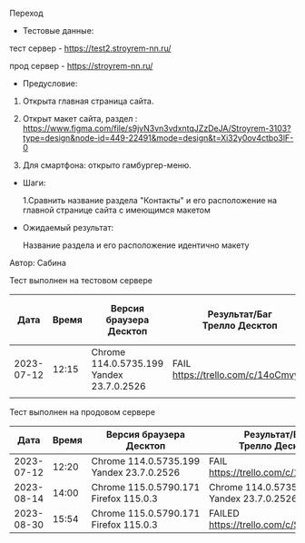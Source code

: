 Переход

* Тестовые данные: 
 
 тест сервер - https://test2.stroyrem-nn.ru/ 
 
 прод сервер - https://stroyrem-nn.ru/
 
 * Предусловие:

 1. Открыта главная страница сайта.
 2. Открыт макет сайта, раздел :
https://www.figma.com/file/s9jvN3vn3vdxntqJZzDeJA/Stroyrem-3103?type=design&node-id=449-22491&mode=design&t=Xi32y0ov4ctbo3lF-0
 
 3. Для смартфона: открыто гамбургер-меню.

* Шаги:

  1.Сравнить название раздела "Контакты" и его расположение на главной странице сайта с имеющимся макетом

* Ожидаемый результат:
  
  Название раздела и его расположение идентично макету

Автор: Сабина

Тест выполнен на тестовом сервере

| Дата | Время | Версия браузера Десктоп | Результат/Баг Трелло Десктоп | Версия браузера и ОС тача | Результат/Баг Трелло Тач | Дата релиза | Имя |
| --- | --- | --- | --- | --- | --- | --- | --- |
| 2023-07-12 | 12:15  | Chrome 114.0.5735.199 Yandex 23.7.0.2526 |FAIL https://trello.com/c/14oCmvym |MIUI 12.5.2   |FAIL https://trello.com/c/14oCmvym   | 16.06.23 | Сабина |
|  |  |  |  |     |  | |  |

Тест выполнен на продовом сервере

| Дата | Время | Версия браузера Десктоп | Результат/Баг Трелло Десктоп | Версия браузера и ОС тача | Результат/Баг Трелло Тач | Дата релиза | Имя |
| --- | --- | --- | --- | --- | --- | --- | --- |
|2023-07-12 | 12:20 |Chrome 114.0.5735.199 Yandex 23.7.0.2526 |FAIL https://trello.com/c/14oCmvym | MIUI 12.5.2   |FAIL https://trello.com/c/14oCmvym  | 16.06.23 | Сабина |
|2023-08-14 |  14:00 |Chrome 115.0.5790.171 Firefox 115.0.3|Chrome 114.0.5735.199 Yandex 23.7.0.2526 |FAIL https://trello.com/c/14oCmvym| Chrome 115.0.5790.166, Android 10 | FAIL https://trello.com/c/14oCmvym  |13.08.23 | Татьяна|
|2023-08-30 | 15:54 | Chrome 115.0.5790.171 Firefox 115.0.3 | FAILED https://trello.com/c/SS0okyJU | Chrome 115.0.5790.166, Android 13 | FAILED  |30.08.23 | Валерий|